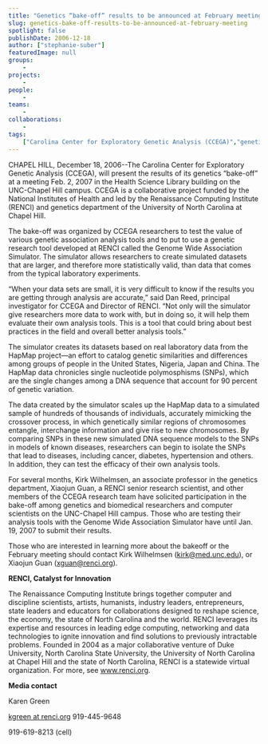 ```yaml
---
title: "Genetics “bake-off” results to be announced at February meeting"
slug: genetics-bake-off-results-to-be-announced-at-february-meeting
spotlight: false
publishDate: 2006-12-18
author: ["stephanie-suber"]
featuredImage: null
groups:
    - 
projects:
    - 
people:
    - 
teams: 
    - 
collaborations:
    - 
tags:
    ["Carolina Center for Exploratory Genetic Analysis (CCEGA)","genetics"]
---
```

CHAPEL HILL, December 18, 2006--The Carolina Center for Exploratory Genetic Analysis (CCEGA), will present the results of its genetics “bake-off” at a meeting Feb. 2, 2007 in the Health Science Library building on the UNC-Chapel Hill campus. CCEGA is a collaborative project funded by the National Institutes of Health and led by the Renaissance Computing Institute (RENCI) and genetics department of the University of North Carolina at Chapel Hill.<!--more-->

The bake-off was organized by CCEGA researchers to test the value of various genetic association analysis tools and to put to use a genetic research tool developed at RENCI called the Genome Wide Association Simulator. The simulator allows researchers to create simulated datasets that are larger, and therefore more statistically valid, than data that comes from the typical laboratory experiments.

“When your data sets are small, it is very difficult to know if the results you are getting through analysis are accurate,” said Dan Reed, principal investigator for CCEGA and Director of RENCI. “Not only will the simulator give researchers more data to work with, but in doing so, it will help them evaluate their own analysis tools. This is a tool that could bring about best practices in the field and overall better analysis tools.”

The simulator creates its datasets based on real laboratory data from the HapMap project—an effort to catalog genetic similarities and differences among groups of people in the United States, Nigeria, Japan and China. The HapMap data chronicles single nucleotide polymosphisms (SNPs), which are the single changes among a DNA sequence that account for 90 percent of genetic variation.

The data created by the simulator scales up the HapMap data to a simulated sample of hundreds of thousands of individuals, accurately mimicking the crossover process, in which genetically similar regions of chromosomes entangle, interchange information and give rise to new chromosomes. By comparing SNPs in these new simulated DNA sequence models to the SNPs in models of known diseases, researchers can begin to isolate the SNPs that lead to diseases, including cancer, diabetes, hypertension and others. In addition, they can test the efficacy of their own analysis tools.

For several months, Kirk Wilhelmsen, an associate professor in the genetics department, Xiaojun Guan, a RENCI senior research scientist, and other members of the CCEGA research team have solicited participation in the bake-off among genetics and biomedical researchers and computer scientists on the UNC-Chapel Hill campus. Those who are testing their analysis tools with the Genome Wide Association Simulator have until Jan. 19, 2007 to submit their results.

Those who are interested in learning more about the bakeoff or the February meeting should contact Kirk Wilhelmsen (<a href="mailto:kirk@med.unc.edu">kirk@med.unc.edu</a>), or Xiaojun Guan (<a href="mailto:xguan@renci.org">xguan@renci.org</a>).

<strong>RENCI, Catalyst for Innovation</strong>

The Renaissance Computing Institute brings together computer and discipline scientists, artists, humanists, industry leaders, entrepreneurs, state leaders and educators for collaborations designed to reshape science, the economy, the state of North Carolina and the world. RENCI leverages its expertise and resources in leading edge computing, networking and data technologies to ignite innovation and find solutions to previously intractable problems. Founded in 2004 as a major collaborative venture of Duke University, North Carolina State University, the University of North Carolina at Chapel Hill and the state of North Carolina, RENCI is a statewide virtual organization. For more, see <a href="https://www.renci.org/">www.renci.org</a>.

<strong> Media contact</strong>

Karen Green

<a href="mailto:kgreen@renci.org">kgreen at renci.org</a>
919-445-9648

919-619-8213 (cell)
